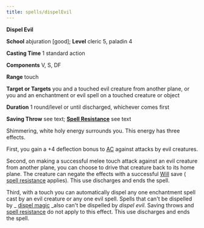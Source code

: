 ```yaml
---
title: spells/dispelEvil
---
```

 **Dispel Evil**

**School** abjuration [good]; **Level** cleric 5, paladin 4

**Casting Time** 1 standard action

**Components** V, S, DF

**Range** touch

**Target or Targets** you and a touched evil creature from another plane, or you and an enchantment or evil spell on a touched creature or object

**Duration** 1 round/level or until discharged, whichever comes first

**Saving Throw** see text; **[Spell Resistance](../glossary#_spell-resistance)** see text

Shimmering, white holy energy surrounds you. This energy has three effects.

First, you gain a +4 deflection bonus to [AC](../combat#_armor-class) against attacks by evil creatures.

Second, on making a successful melee touch attack against an evil creature from another plane, you can choose to drive that creature back to its home plane. The creature can negate the effects with a successful [Will](../combat#_will) save ( [spell resistance](../glossary#_spell-resistance) applies). This use discharges and ends the spell.

Third, with a touch you can automatically dispel any one enchantment spell cast by an evil creature or any one evil spell. Spells that can't be dispelled by _ [dispel magic](dispelMagic#_dispel-magic) _also can't be dispelled by _dispel evil_. Saving throws and [spell resistance](../glossary#_spell-resistance) do not apply to this effect. This use discharges and ends the spell.

